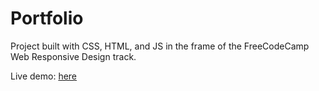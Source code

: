 # Portfolio

Project built with CSS, HTML, and JS in the frame of the FreeCodeCamp Web Responsive Design track.

Live demo: [here](https://reggr0y.github.io/Portfolio/)
